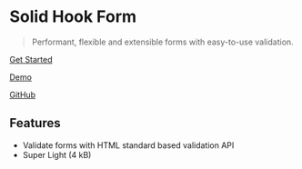 # Solid Hook Form

> Performant, flexible and extensible forms with easy-to-use validation.

[Get Started](/quickstart)

[Demo](https://solid-hook-form.vercel.app)

[GitHub](https://github.com/tatsmaki/solid-hook-form)

## Features

- Validate forms with HTML standard based validation API
- Super Light (4 kB)
